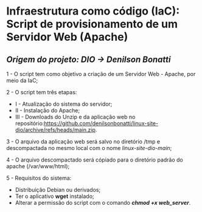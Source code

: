 # Infraestrutura como código (IaC): Script de provisionamento de um Servidor Web (Apache)

## _Origem do projeto: DIO -> Denilson Bonatti_

1 - O script tem como objetivo a criação de um Servidor Web - Apache, por meio da IaC;

2 - O script tem três etapas:
- I - Atualização do sistema do servidor;
- II - Instalação do Apache;
- III - Downloads do Unzip e da aplicação web no repositório:https://github.com/denilsonbonatti/linux-site-dio/archive/refs/heads/main.zip. 

3 - O arquivo da aplicação web será salvo no diretório /tmp e descompactada no mesmo local com o nome _linux-site-dio-main_;

4 - O arquivo descompactado será cópiado para o diretório padrão do apache (/var/www/html);

5 - Requisitos do sistema:
- Distribuição Debian ou derivados;
- Ter o aplicativo **wget** instalado;
- Alterar a permissão do script com o comando ***chmod +x web_server***.
